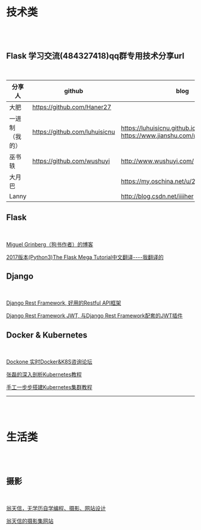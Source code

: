 # 技术类

<br />
<br />

## Flask 学习交流(484327418)qq群专用技术分享url

<br />

| 分享人  | github                        | blog                             | 备注   |
| ---- | ----------------------------- | -------------------------------- | ---- |
| 大肥   | https://github.com/Haner27    |                                  |      |
| 一进制（我的） | https://github.com/luhuisicnu | https://luhuisicnu.github.io https://www.jianshu.com/u/eab692427e63 |      |
| 巫书轶 | https://github.com/wushuyi | http://www.wushuyi.com/ |      |
| 大月巴 | | https://my.oschina.net/u/2333235/blog |      |
| Lanny | | http://blog.csdn.net/iiiiher | |

## Flask

<br />

[Miguel Grinberg（狗书作者）的博客](https://blog.miguelgrinberg.com/)

[2017版本(Python3)The Flask Mega Tutorial中文翻译----我翻译的](https://github.com/luhuisicnu/The-Flask-Mega-Tutorial-zh)

## Django

<br />

[Django Rest Framework, 好用的Restful API框架](https://www.django-rest-framework.org/)

[Django Rest Framework JWT, 与Django Rest Framework配套的JWT插件](http://getblimp.github.io/django-rest-framework-jwt/)

## Docker & Kubernetes

<br />

[Dockone 实时Docker&K8S咨询论坛](http://dockone.io/)

[张磊的深入剖析Kubernetes教程](https://time.geekbang.org/column/intro/116)

[手工一步步搭建Kubernetes集群教程](https://github.com/opsnull/follow-me-install-kubernetes-cluster)

__________________________

<br />
<br />

# 生活类

<br />
<br />

## 摄影

<br />

[翁天信，无学历自学编程、摄影、网站设计](https://www.dandyweng.com/)

[翁天信的摄影集网站](https://camarts.app/)
